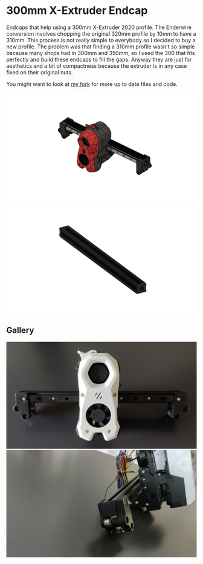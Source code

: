 # 300mm X-Extruder Endcap

Endcaps that help using a 300mm X-Extruder 2020 profile. The Enderwire conversion involves chopping the original 320mm profile by 10mm to have a 310mm. This process is not really simple to everybody so I decided to buy a new profile. The problem was that finding a 310mm profile wasn't so simple because many shops had in 300mm and 350mm, so I used the 300 that fits perfectly and build these endcaps to fill the gaps. Anyway they are just for aesthetics and a bit of compactness because the extruder is in any case fixed on their original nuts.

You might want to look at [my fork](https://github.com/sgr33n/VoronUsers/edit/master/printer_mods/sgr33n/300mm_X-Extruder-Endcap/) for more up to date files and code.

![The full carriage](Images/300mm-X-Extruder-Endcap-X-Carriage.jpg)

![The profile](Images/300mm-X-Extruder-Endcap-X-2020-Profile.jpg)

## Gallery
![picture](Images/gallery-1.jpg)
![picture](Images/gallery-2.jpg)